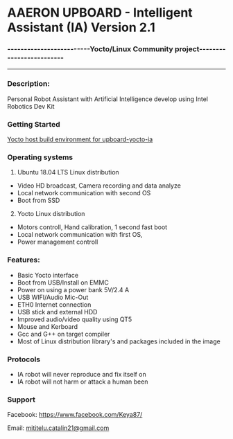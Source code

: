 
# AAERON UPBOARD - Intelligent Assistant (IA) Version 2.1
### -------------------------Yocto/Linux Community project-------------------------

*************************************************************************
### Description:
Personal Robot Assistant with Artificial Intelligence develop using Intel Robotics Dev Kit

### Getting Started 

[Yocto host build environment for upboard-yocto-ia](https://github.com/pinocchio-mad-scrience/upboard-yocto-ia/blob/master/README-build.md)

### Operating systems

1. Ubuntu 18.04 LTS Linux distribution
- Video HD broadcast, Camera recording and data analyze 
- Local network communication with second OS 
- Boot from SSD
2. Yocto Linux distribution 
- Motors controll, Hand calibration, 1 second fast boot
- Local network communication with first OS, 
- Power management controll 

### Features:
- Basic Yocto interface
- Boot from USB/Install on EMMC
- Power on using a power bank 5V/2.4 A
- USB WIFI/Audio Mic-Out
- ETH0 Internet connection
- USB stick and external HDD 
- Improved audio/video quality using QT5
- Mouse and Kerboard
- Gcc and G++ on target compiler
- Most of Linux distribution library's and packages included in the image

### Protocols
- IA robot will never reproduce and fix itself on
- IA robot will not harm or attack a human been

### Support 
Facebook: https://www.facebook.com/Keya87/ 

Email: mititelu.catalin21@gmail.com


